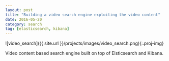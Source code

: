 ```yaml
---
layout: post
title: "Building a video search engine exploiting the video content"
date: 2016-05-20
category: search
tag: [elasticsearch, kibana]
---
```

![video_search]({{ site.url }}/projects/images/video_search.png){:.proj-img}
<p class="proj-text-content">Video content based search engine built on top of Elsticsearch and Kibana.</p>

